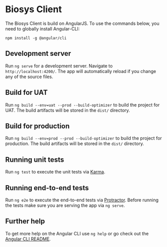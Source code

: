 # Biosys Client

The Biosys Client is build on AngularJS. To use the commands below, you need to globally install Angular-CLI:

`npm install -g @angular/cli`

## Development server

Run `ng serve` for a development server. Navigate to `http://localhost:4200/`. The app will automatically reload if you change any of the source files.

## Build for UAT

Run `ng build --env=uat --prod --build-optimizer` to build the project for UAT. The build artifacts will be stored in the `dist/` directory.

## Build for production

Run `ng build --env=prod --prod --build-optimizer` to build the project for production. The build artifacts will be stored in the `dist/` directory.

## Running unit tests

Run `ng test` to execute the unit tests via [Karma](https://karma-runner.github.io).

## Running end-to-end tests

Run `ng e2e` to execute the end-to-end tests via [Protractor](http://www.protractortest.org/).
Before running the tests make sure you are serving the app via `ng serve`.

## Further help

To get more help on the Angular CLI use `ng help` or go check out the [Angular CLI README](https://github.com/angular/angular-cli/blob/master/README.md).
